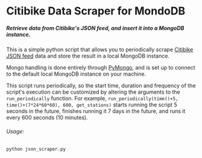 # Citibike Data Scraper for MondoDB

##### *Retrieve data from Citibike's JSON feed, and insert it into a MongoDB instance.*

This is a simple python script that allows you to periodically scrape [Citibike JSON feed](http://www.citibikenyc.com/system-data) data and store the result in a local MongoDB instance. 

Mongo handling is done entirely through [PyMongo](http://api.mongodb.org/python/current/), and is set up to connect to the default local MongoDB instance on your machine. 

This script runs periodically, so the start time, duration and frequency of the script's execution can be customized by altering the arguments to the `run_periodically` function. For example, `run_periodically(time()+5, time()+(7*24*60*60), 600, get_stations)` starts running the script 5 seconds in the future, finishes running it 7 days in the future, and runs it every 600 seconds (10 minutes). 

###### Usage:
```
python json_scraper.py

```

